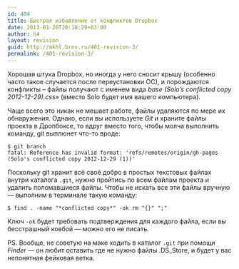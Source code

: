 ```yaml
---
id: 404
title: Быстрая избавление от конфликтов Dropbox
date: 2013-01-26T20:18:29+03:00
author: h4
layout: revision
guid: http://mkhl.brnv.ru/401-revision-3/
permalink: /401-revision-3/
---
```

Хорошая штука Dropbox, но иногда у него сносит крышу (особенно часто такое случается после переустановки ОС), и порождаются конфликты – файлы получают с именем вида _base (Solo&#8217;s conflicted copy 2012-12-29).css&#187;_ (вместо Solo будет имя вашего компьютера).

Чаще всего это никак не мешает работе, файлы удаляются по мере их обнаружения. Однако, если вы используете _Git_ и храните файлы проекта в Дропбоксе, то вдруг вместо того, чтобы молча выполнить команду, git выплюнет что-то вроде:

    $ git branch
    fatal: Reference has invalid format: 'refs/remotes/origin/gh-pages (Solo's conflicted copy 2012-12-29 (1))'
    

Поскольку git хранит всё своё добро в простых текстовых файлах внутри каталога `.git`, нужно пройтись по всем файлам проекта и удалить поломавшиеся файлы. Чтобы не искать все эти файлы вручную — выполним в терминале такую команду:

    $ find . -name "*conflicted copy*" -ok rm "{}" ";"
    

Ключ `-ok` будет требовать подтверждения для каждого файла, если вы бесстрашный ковбой — можно его не писать.

PS. Вообще, не советую на маке ходить в каталог `.git` при помощи _Finder_ — он любит оставить где не нужно файлы .DS_Store, и будет у вас непонятная фейковая ветка.